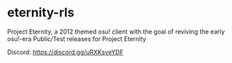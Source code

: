 # eternity-rls

Project Eternity, a 2012 themed osu! client with the goal of reviving the early osu!-era
Public/Test releases for Project Eternity

Discord: https://discord.gg/uRXKsveYDF
